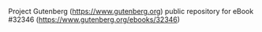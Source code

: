 Project Gutenberg (https://www.gutenberg.org) public repository for eBook #32346 (https://www.gutenberg.org/ebooks/32346)
